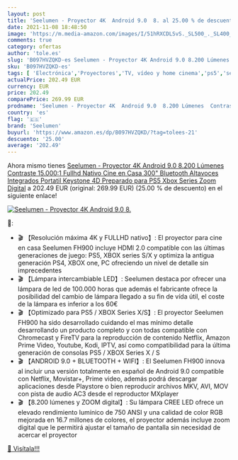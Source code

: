 ```yaml
---
layout: post
title: 'Seelumen - Proyector 4K  Android 9.0  8. al 25.00 % de descuento'
date: 2021-11-08 18:48:50
image: 'https://m.media-amazon.com/images/I/51hRXCDLSvS._SL500_._SL400_.jpg'
comments: true
category: ofertas
author: 'tole.es'
slug: 'B097HVZQKD-es Seelumen - Proyector 4K Android 9.0 8.200 Lúmenes...'
sku: 'B097HVZQKD-es'
tags: [ 'Electrónica','Proyectores','TV, vídeo y home cinema','ps5','seelumen','xbox', ]
actualPrice: 202.49 EUR
currency: EUR
price: 202.49
comparePrice: 269.99 EUR
prodname: 'Seelumen - Proyector 4K  Android 9.0  8.200 Lúmenes  Contraste 15.000:1  Fullhd Nativo  Cine en Casa 300"  Bluetooth  Altavoces Integrados  Portatil  Keystone 4D  Preparado para PS5  Xbox Series  Zoom Digital'
country: 'es'
flag: '🇪🇸'
brand: 'Seelumen'
buyurl: 'https://www.amazon.es/dp/B097HVZQKD/?tag=tolees-21'
descuento: '25.00'
average: '202.49'
---
```


Ahora mismo tienes [Seelumen - Proyector 4K  Android 9.0  8.200 Lúmenes  Contraste 15.000:1  Fullhd Nativo  Cine en Casa 300"  Bluetooth  Altavoces Integrados  Portatil  Keystone 4D  Preparado para PS5  Xbox Series  Zoom Digital](https://www.amazon.es/dp/B097HVZQKD/?tag=tolees-21) a 202.49 EUR (original: 269.99 EUR) (25.00 %  de descuento) en el siguiente enlace!

[![Seelumen - Proyector 4K  Android 9.0  8.](https://m.media-amazon.com/images/I/51hRXCDLSvS._SL500_._SL400_.jpg)](https://www.amazon.es/dp/B097HVZQKD/?tag=tolees-21)

🔎:

- 🎬 【Resolución máxima 4K y FULLHD nativo】: El proyector para cine en casa Seelumen FH900 incluye HDMI 2.0 compatible con las últimas generaciones de juego: PS5, XBOX series S/X y optimiza la antigua generación PS4, XBOX one, PC ofreciendo un nivel de detalle sin imprecedentes
- 🎬 【Lámpara intercambiable LED】: Seelumen destaca por ofrecer una lámpara de led de 100.000 horas que además el fabricante ofrece la posibilidad del cambio de lámpara llegado a su fin de vída útil, el coste de la lámpara es inferior a los 60€
- 🎬 【Optimizado para PS5 / XBOX Series X/S】: El proyector Seelumen FH900 ha sido desarrollado cuidando el mas mínimo detalle desarrollando un producto completo y con todas compatible con Chromecast y FireTV para la reproducción de contenido Netflix, Amazon Prime Video, Youtube, Kodi, IPTV, así como compatibilidad para la última generación de consolas PS5 / XBOX Series X / S
- 🎬 【ANDROID 9.0 + BLUETOOTH + WIFI】: El Seelumen FH900 innova al incluir una versión totalmente en español de Android 9.0 compatible con Netflix, Movistar+, Prime video, además podrá descargar aplicaciones desde Playstore o bien reproducir archivos MKV, AVI, MOV con pista de audio AC3 desde el reproductor MXplayer
- 🎬 【8.200 lúmenes y ZOOM digital】: Su lámpara CREE LED ofrece un elevado rendimiento lumínico de 750 ANSI y una calidad de color RGB mejorada en 16.7 millones de colores, el proyector además incluye zoom digital que le permitirá ajustar el tamaño de pantalla sin necesidad de acercar el proyector

[🛒 Visítala!!!](https://www.amazon.es/dp/B097HVZQKD/?tag=tolees-21)
